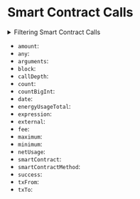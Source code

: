
# Smart Contract Calls

<details>

<summary>Filtering Smart Contract Calls</summary>

- `any`:
- `date`:
- `external`:
- `height`:
- `options`:
- `smartContractAddress`:
- `smartContractMethod`:
- `success`:
- `time`:
- `txFrom`:
- `txHash`:
- `txTo`:
  
</details>

- `amount`:
- `any`:
- `arguments`:
- `block`:
- `callDepth`:
- `count`:
- `countBigInt`:
- `date`:
- `energyUsageTotal`:
- `expression`:
- `external`:
- `fee`:
- `maximum`:
- `minimum`:
- `netUsage`:
- `smartContract`:
- `smartContractMethod`:
- `success`:
- `txFrom`:
- `txTo`:
